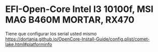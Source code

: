 # EFI-Open-Core Intel I3 10100f, MSI MAG B460M MORTAR, RX470
Tiene que configurar los serial usted mismo https://dortania.github.io/OpenCore-Install-Guide/config.plist/comet-lake.html#platforminfo

